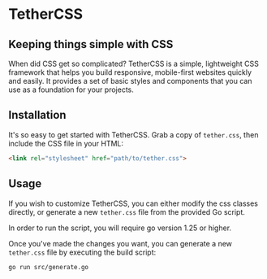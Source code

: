 # TetherCSS
## Keeping things simple with CSS

When did CSS get so complicated? TetherCSS is a simple, lightweight CSS framework that helps you build responsive, mobile-first websites quickly and easily. It provides a set of basic styles and components that you can use as a foundation for your projects.

## Installation
It's so easy to get started with TetherCSS. Grab a copy of `tether.css`, then include the CSS file in your HTML:

```html
<link rel="stylesheet" href="path/to/tether.css">
```

## Usage
If you wish to customize TetherCSS, you can either modify the css classes directly, or generate a new `tether.css` file from the provided Go script.

In order to run the script, you will require go version 1.25 or higher.

Once you've made the changes you want, you can generate a new `tether.css` file by executing the build script:

```bash
go run src/generate.go
```